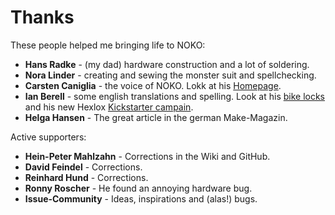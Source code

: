 # Thanks

These people helped me bringing life to NOKO:  
  
- **Hans Radke** - (my dad) hardware construction and a lot of soldering.
- **Nora Linder** - creating and sewing the monster suit and spellchecking.
- **Carsten Caniglia** - the voice of NOKO. Lokk at his [Homepage](http://www.carstencaniglia.com).  
- **Ian Berell** - some english translations and spelling. Look at his [bike locks](https://twitter.com/sphykeian) and his new Hexlox [Kickstarter campain](https://www.kickstarter.com/projects/hexlox/hexlox-anti-theft-for-saddles-wheels-and-more-made). 
- **Helga Hansen** - The great article in the german Make-Magazin.

Active supporters:  
  
- **Hein-Peter Mahlzahn** - Corrections in the Wiki and GitHub.
- **David Feindel** - Corrections.  
- **Reinhard Hund** - Corrections.  
- **Ronny Roscher** - He found an annoying hardware bug.  
- **Issue-Community** - Ideas, inspirations and (alas!) bugs.  

